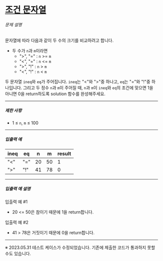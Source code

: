# [조건 문자열](https://school.programmers.co.kr/learn/courses/30/lessons/181934)


###### 문제 설명


문자열에 따라 다음과 같이 두 수의 크기를 비교하려고 합니다. 


* 두 수가 `n`과 `m`이라면
	+ "\>", "\=" : `n` \>\= `m`
	+ "\<", "\=" : `n` \<\= `m`
	+ "\>", "!" : `n` \> `m`
	+ "\<", "!" : `n` \< `m`


두 문자열 `ineq`와 `eq`가 주어집니다. `ineq`는 "\<"와 "\>"중 하나고, `eq`는 "\="와 "!"중 하나입니다. 그리고 두 정수 `n`과 `m`이 주어질 때, `n`과 `m`이 `ineq`와 `eq`의 조건에 맞으면 1을 아니면 0을 return하도록 solution 함수를 완성해주세요.




---


##### 제한 사항


* 1 ≤ `n`, `m` ≤ 100




---


##### 입출력 예




| ineq | eq | n | m | result |
| --- | --- | --- | --- | --- |
| "\<" | "\=" | 20 | 50 | 1 |
| "\>" | "!" | 41 | 78 | 0 |




---


##### 입출력 예 설명


입출력 예 \#1


* 20 \<\= 50은 참이기 때문에 1을 return합니다.


입출력 예 \#2


* 41 \> 78은 거짓이기 때문에 0을 return합니다.




---


※ 2023\.05\.31 테스트 케이스가 수정되었습니다. 기존에 제출한 코드가 통과하지 못할 수도 있습니다.



